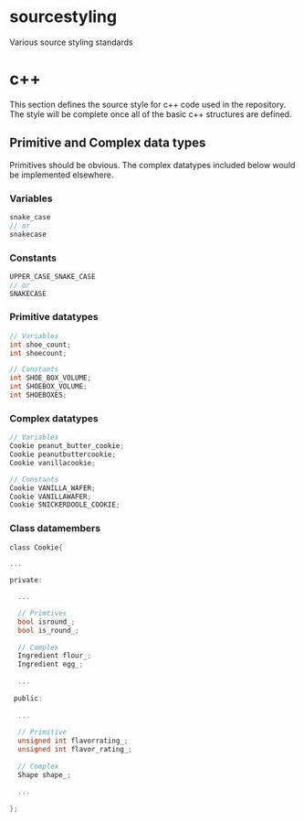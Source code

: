 # sourcestyling
Various source styling standards

# c++

This section defines the source style for c++ code used in the repository.
The style will be complete once all of the basic c++ structures are defined.

## Primitive and Complex data types

Primitives should be obvious. The complex datatypes included below would be implemented
elsewhere.

### Variables

```c
snake_case
// or
snakecase
```

### Constants

```c
UPPER_CASE_SNAKE_CASE
// or
SNAKECASE
```
### Primitive datatypes

```c
// Variables
int shoe_count;
int shoecount;

// Constants
int SHOE_BOX_VOLUME;
int SHOEBOX_VOLUME;
int SHOEBOXES;
```

### Complex datatypes

```c
// Variables
Cookie peanut_butter_cookie;
Cookie peanutbuttercookie;
Cookie vanillacookie;

// Constants
Cookie VANILLA_WAFER;
Cookie VANILLAWAFER;
Cookie SNICKERDOOLE_COOKIE;
```

### Class datamembers

```c
class Cookie{

...

private:

  ...

  // Primtives
  bool isround_;
  bool is_round_;
  
  // Complex
  Ingredient flour_;
  Ingredient egg_;
  
  ...
  
 public:
 
  ...
 
  // Primitive
  unsigned int flavorrating_;
  unsigned int flavor_rating_;
  
  // Complex
  Shape shape_;
  
  ...
 
};

```



